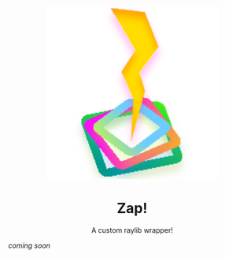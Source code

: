 <div align="center">
    <img src="./logo.svg" width="350">
    <h1>Zap!</h1>
    A custom raylib wrapper!
</div>

_coming soon_
